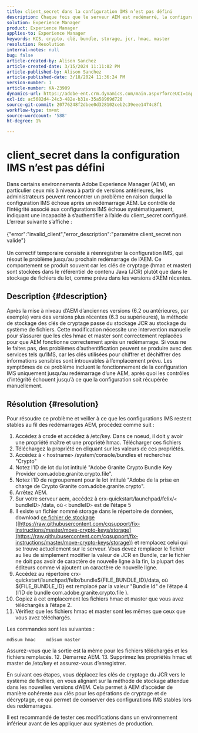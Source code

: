 ```yaml
---
title: client_secret dans la configuration IMS n’est pas défini
description: Chaque fois que le serveur AEM est redémarré, la configuration IMS cesse de fonctionner et l'utilisateur doit accéder à la configuration et la réenregistrer.
solution: Experience Manager
product: Experience Manager
applies-to: Experience Manager
keywords: KCS, crypto, clé, bundle, storage, jcr, hmac, master
resolution: Resolution
internal-notes: null
bug: false
article-created-by: Alison Sanchez
article-created-date: 3/15/2024 11:11:02 PM
article-published-by: Alison Sanchez
article-published-date: 3/18/2024 11:36:24 PM
version-number: 1
article-number: KA-23909
dynamics-url: https://adobe-ent.crm.dynamics.com/main.aspx?forceUCI=1&pagetype=entityrecord&etn=knowledgearticle&id=10374947-21e3-ee11-904c-6045bd006b25
exl-id: ac5682d4-24c3-482e-b31e-35a58969d720
source-git-commit: 20776248f2dbee0d328102ceb2c39eee1474c8f1
workflow-type: tm+mt
source-wordcount: '588'
ht-degree: 1%

---
```


# client_secret dans la configuration IMS n’est pas défini


Dans certains environnements Adobe Experience Manager (AEM), en particulier ceux mis à niveau à partir de versions antérieures, les administrateurs peuvent rencontrer un problème en raison duquel la configuration IMS échoue après un redémarrage AEM. Le contrôle de l’intégrité associé aux configurations IMS échoue systématiquement, indiquant une incapacité à s’authentifier à l’aide du client_secret configuré. L’erreur suivante s’affiche :
<br><br>{&quot;error&quot;:&quot;invalid_client&quot;,&quot;error_description&quot;:&quot;paramètre client_secret non valide&quot;}<br><br>
Un correctif temporaire consiste à réenregistrer la configuration IMS, qui résout le problème jusqu’au prochain redémarrage de l’AEM. Ce comportement se produit souvent car les clés de cryptage (hmac et master) sont stockées dans le référentiel de contenu Java (JCR) plutôt que dans le stockage de fichiers du lot, comme prévu dans les versions d’AEM récentes.

## Description {#description}


Après la mise à niveau d’AEM d’anciennes versions (6.2 ou antérieures, par exemple) vers des versions plus récentes (6.3 ou supérieures), la méthode de stockage des clés de cryptage passe du stockage JCR au stockage du système de fichiers. Cette modification nécessite une intervention manuelle pour s’assurer que les clés hmac et master sont correctement replacées pour que AEM fonctionne correctement après un redémarrage. Si vous ne le faites pas, des problèmes d’authentification peuvent se produire avec des services tels qu’IMS, car les clés utilisées pour chiffrer et déchiffrer des informations sensibles sont introuvables à l’emplacement prévu. Les symptômes de ce problème incluent le fonctionnement de la configuration IMS uniquement jusqu’au redémarrage d’une AEM, après quoi les contrôles d’intégrité échouent jusqu’à ce que la configuration soit récupérée manuellement.


## Résolution {#resolution}


Pour résoudre ce problème et veiller à ce que les configurations IMS restent stables au fil des redémarrages AEM, procédez comme suit :

1. Accédez à crxde et accédez à /etc/key. Dans ce noeud, il doit y avoir une propriété maître et une propriété hmac. Télécharger ces fichiers
2. Téléchargez la propriété en cliquant sur les valeurs de ces propriétés.
3. Accédez à `<` hostname`>` /system/console/bundles et recherchez &quot;Crypto&quot;
4. Notez l’ID de lot du lot intitulé &quot;Adobe Granite Crypto Bundle Key Provider com.adobe.granite.crypto.file&quot;.
5. Notez l’ID de regroupement pour le lot intitulé &quot;Adobe de la prise en charge de Crypto Granite com.adobe.granite.crypto&quot;.
6. Arrêtez AEM.
7. Sur votre serveur aem, accédez à crx-quickstart/launchpad/felix/`<` bundleID`>` /data, où `<` bundleID`>`  est de l’étape 5
8. Il existe un fichier nommé storage dans le répertoire de données, download [ce fichier de stockage](https://raw.githubusercontent.com/cqsupport/fix-instructions/master/move-crypto-keys/storage) ([https://raw.githubusercontent.com/cqsupport/fix-instructions/master/move-crypto-keys/storage](https://raw.githubusercontent.com/cqsupport/fix-instructions/master/move-crypto-keys/storage)) et remplacez celui qui se trouve actuellement sur le serveur. Vous devez remplacer le fichier au lieu de simplement modifier la valeur de JCR en Bundle, car le fichier ne doit pas avoir de caractère de nouvelle ligne à la fin, la plupart des éditeurs comme vi ajoutent un caractère de nouvelle ligne.
9. Accédez au répertoire crx-quickstart/launchpad/felix/bundle${FILE_BUNDLE_ID}/data, où ${FILE_BUNDLE_ID} est remplacé par la valeur &quot;Bundle Id&quot; de l’étape 4 (l’ID de bundle com.adobe.granite.crypto.file ).
10. Copiez à cet emplacement les fichiers hmac et master que vous avez téléchargés à l’étape 2.
11. Vérifiez que les fichiers hmac et master sont les mêmes que ceux que vous avez téléchargés.

   Les commandes sont les suivantes :




   ```
   md5sum hmac    md5sum master
   ```



   Assurez-vous que la sortie est la même pour les fichiers téléchargés et les fichiers remplacés.
12. Démarrez AEM.
13. Supprimez les propriétés hmac et master de /etc/key et assurez-vous d’enregistrer.


En suivant ces étapes, vous déplacez les clés de cryptage du JCR vers le système de fichiers, en vous alignant sur la méthode de stockage attendue dans les nouvelles versions d’AEM. Cela permet à AEM d’accéder de manière cohérente aux clés pour les opérations de cryptage et de décryptage, ce qui permet de conserver des configurations IMS stables lors des redémarrages.

Il est recommandé de tester ces modifications dans un environnement inférieur avant de les appliquer aux systèmes de production.
